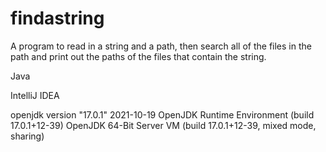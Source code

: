 # findastring
A program to read in a string and a path, then search all of the files in the path 
and print out the paths of the files that contain the string.

Java

IntelliJ IDEA

openjdk version "17.0.1" 2021-10-19
OpenJDK Runtime Environment (build 17.0.1+12-39)
OpenJDK 64-Bit Server VM (build 17.0.1+12-39, mixed mode, sharing)
